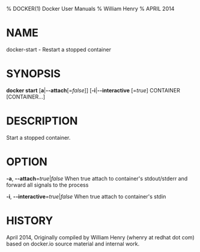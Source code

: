% DOCKER(1) Docker User Manuals 
% William Henry
% APRIL 2014 
# NAME
docker-start - Restart a stopped container

# SYNOPSIS
**docker start** [**a**|**--attach**[=*false*]] [**-i**|**--interactive**
[=*true*] CONTAINER [CONTAINER...]

# DESCRIPTION

Start a stopped container.

# OPTION
**-a**, **--attach**=*true*|*false*
   When true attach to container's stdout/stderr and forward all signals to 
the process

**-i**, **--interactive**=*true*|*false*
   When true attach to container's stdin

# HISTORY
April 2014, Originally compiled by William Henry (whenry at redhat dot com)
 based on docker.io source material and internal work.

